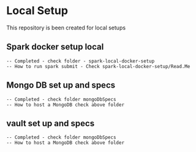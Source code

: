 # Local Setup 
This repository is been created for local setups

## Spark docker setup local
    -- Completed - check folder - spark-local-docker-setup
    -- How to run spark submit - Check spark-local-docker-setup/Read.Me

## Mongo DB set up and specs
    -- Completed - check folder mongoDbSpecs
    -- How to host a MongoDB check above folder

## vault set up and specs
    -- Completed - check folder mongoDbSpecs
    -- How to host a MongoDB check above folder